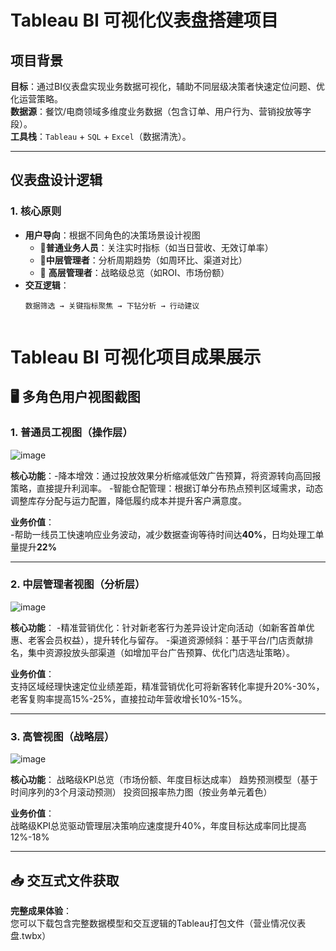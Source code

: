 # Tableau BI 可视化仪表盘搭建项目

## 项目背景
**目标**：通过BI仪表盘实现业务数据可视化，辅助不同层级决策者快速定位问题、优化运营策略。  
**数据源**：餐饮/电商领域多维度业务数据（包含订单、用户行为、营销投放等字段）。  
**工具栈**：`Tableau` + `SQL` + `Excel`（数据清洗）。

---

## 仪表盘设计逻辑
### 1. 核心原则
- ​**用户导向**：根据不同角色的决策场景设计视图
  - 🎯 ​**普通业务人员**：关注实时指标（如当日营收、无效订单率）
  - 🎯 ​**中层管理者**：分析周期趋势（如周环比、渠道对比）
  - 🎯 ​**高层管理者**：战略级总览（如ROI、市场份额）
- ​**交互逻辑**：  
  ```text
  数据筛选 → 关键指标聚焦 → 下钻分析 → 行动建议


# Tableau BI 可视化项目成果展示

## 🖥️ 多角色用户视图截图
### 1. 普通员工视图（操作层）
![image](https://github.com/user-attachments/assets/a194b46d-214b-4e8b-943f-b5edd848aa8c)

**核心功能**：
​-降本增效：通过投放效果分析缩减低效广告预算，将资源转向高回报策略，直接提升利润率。
-​智能仓配管理：根据订单分布热点预判区域需求，动态调整库存分配与运力配置，降低履约成本并提升客户满意度。

**业务价值**：  
-帮助一线员工快速响应业务波动，减少数据查询等待时间达**40%**，日均处理工单量提升**22%**

---

### 2. 中层管理者视图（分析层）
![image](https://github.com/user-attachments/assets/56310e1c-7230-47dc-a2f9-c90b0bbe8207)

**核心功能**：
-精准营销优化：针对新老客行为差异设计定向活动（如新客首单优惠、老客会员权益），提升转化与留存。
-渠道资源倾斜：基于平台/门店贡献排名，集中资源投放头部渠道（如增加平台广告预算、优化门店选址策略）。

**业务价值**：  
支持区域经理快速定位业绩差距，​精准营销优化可将新客转化率提升20%-30%，老客复购率提高15%-25%，直接拉动年营收增长10%-15%。

---

### 3. 高管视图（战略层）
![image](https://github.com/user-attachments/assets/9eed7098-c131-41d2-856c-a18775af3d7d)

**核心功能**：
战略级KPI总览（市场份额、年度目标达成率）
趋势预测模型（基于时间序列的3个月滚动预测）
投资回报率热力图（按业务单元着色）

**业务价值**：  
战略级KPI总览驱动管理层决策响应速度提升40%，年度目标达成率同比提高12%-18%

---

## 📥 交互式文件获取
**完整成果体验**：  
您可以下载包含完整数据模型和交互逻辑的Tableau打包文件（营业情况仪表盘.twbx）

